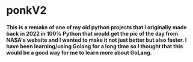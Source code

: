 # ponkV2

#### This is a remake of one of my old python projects that I originally made back in 2022 in 100% Python that would get the pic of the day from NASA's website and I wanted to make it not just better but also faster. I have been learning/using Golang for a long time so I thought that this would be a good way for me to learn more about GoLang.


